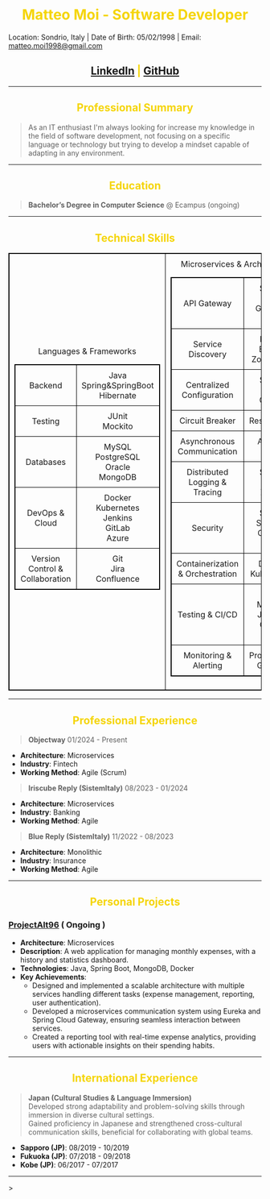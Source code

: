 # Matteo Moi - Software Developer

Location: Sondrio, Italy | Date of Birth: 05/02/1998 | Email: matteo.moi1998@gmail.com

## [LinkedIn](https://www.linkedin.com/in/matteo-moi/) | [GitHub](https://github.com/Jok98)

---

## Professional Summary

> As an IT enthusiast I'm always looking for increase my knowledge in the field of software development,
> not focusing on a specific language or technology but trying to develop a mindset capable of adapting in any
> environment.

---

## Education

> **Bachelor’s Degree in Computer Science** @ Ecampus (ongoing)

---

## Technical Skills

<table border="1">
  <tr>
    <td>
Languages & Frameworks 

|                                 |                                                                |
|---------------------------------|----------------------------------------------------------------|
| Backend                         | Java <br/> Spring&SpringBoot <br/> Hibernate                   |
| Testing                         | JUnit  <br/> Mockito                                           |
| Databases                       | MySQL <br/> PostgreSQL <br/> Oracle <br/> MongoDB              |
| DevOps & Cloud                  | Docker <br/> Kubernetes <br/> Jenkins <br/> GitLab <br/> Azure |
| Version Control & Collaboration | Git <br/> Jira <br/> Confluence                                |

</td>
    <td>
Microservices & Architecture

|                                  |                                                      |
|----------------------------------|------------------------------------------------------|
| API Gateway                      | Spring Cloud <br/> Gateway Nginx                     |
| Service Discovery                | Netflix Eureka <br/> Zookeeper                       |
| Centralized Configuration        | Spring Cloud Config                                  |
| Circuit Breaker                  | Resilience4j                                         |
| Asynchronous Communication       | Apache Kafka                                         |
| Distributed Logging & Tracing    | Spring Cloud Zipkin                                  |
| Security                         | Spring Security <br/> OAuth2 <br/>JWT                |
| Containerization & Orchestration | Docker <br/>Kubernetes                               |
| Testing & CI/CD                  | JUnit <br/> Mockito <br/> Jenkins <br/> GitLab CI/CD |
| Monitoring & Alerting            | Prometheus <br/> Grafana                             |

</td>
  </tr>
</table>

---

## Professional Experience

> **Objectway** 01/2024 - Present

- **Architecture**: Microservices
- **Industry**: Fintech
- **Working Method**: Agile (Scrum)

> **Iriscube Reply (SistemItaly)** 08/2023 - 01/2024

- **Architecture**: Microservices
- **Industry**: Banking
- **Working Method**: Agile

> **Blue Reply (SistemItaly)** 11/2022 - 08/2023

- **Architecture**: Monolithic
- **Industry**: Insurance
- **Working Method**: Agile

---

## Personal Projects

### [ProjectAlt96](https://github.com/Jok98/ProjectAlt96) ( Ongoing )

- **Architecture**: Microservices
- **Description**: A web application for managing monthly expenses, with a history and statistics dashboard.
- **Technologies**: Java, Spring Boot, MongoDB, Docker
- **Key Achievements**:
    - Designed and implemented a scalable architecture with multiple services handling different tasks (expense
      management, reporting, user authentication).
    - Developed a microservices communication system using Eureka and Spring Cloud Gateway, ensuring seamless
      interaction between services.
    - Created a reporting tool with real-time expense analytics, providing users with actionable insights on their
      spending habits.

---

## International Experience

> **Japan (Cultural Studies & Language Immersion)** <br>
> Developed strong adaptability and problem-solving skills through immersion in diverse cultural settings. <br>
> Gained proficiency in Japanese and strengthened cross-cultural communication skills, beneficial for collaborating with
> global teams.

- **Sapporo (JP)**: 08/2019 - 10/2019
- **Fukuoka (JP)**: 07/2018 - 09/2018
- **Kobe (JP)**: 06/2017 - 07/2017

---

<head>
<style>
 body{
    border: 1 px solid black;
     align-items: center;
     font-size: 8 px;
}
   h1, h2 {
    color: #f5d507;
    text-align: center;
}
/* Center the table on the page */
 table {
     margin-left: auto;
     margin-right: auto;
     border-collapse: collapse;
}
/* Center the text inside table headers and cells */
 th, td {
     text-align: center;
     vertical-align: middle;
     padding: 10px;
    /* Adds padding inside cells */
}
/* Optional: Adds a border around the table and cells */
 table, th, td {
     border: 1px solid black;
}
/* Optional: Adds style to headers (bold is default for <th>) */
 th {
     font-weight: bold;
}

 
</style>
</head>>